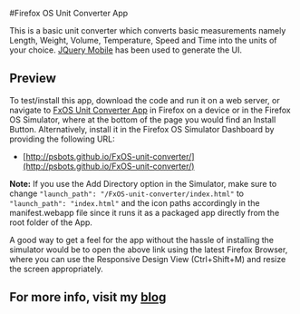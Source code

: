 #Firefox OS Unit Converter App

This is a basic unit converter which converts basic measurements namely Length, Weight, Volume, Temperature, Speed and Time into the units of your choice. [JQuery Mobile](http://jquerymobile.com/) has been used to generate the UI.

## Preview

To test/install this app, download the code and run it on a web server, or navigate to [FxOS Unit Converter App](http://psbots.github.io/FxOS-unit-converter/) in Firefox on a device or in the Firefox OS Simulator, where at the bottom of the page you would find an Install Button.
Alternatively, install it in the Firefox OS Simulator Dashboard by providing the following URL:
* [http://psbots.github.io/FxOS-unit-converter/](http://psbots.github.io/FxOS-unit-converter/)

**Note:** If you use the Add Directory option in the Simulator, make sure to change `"launch_path": "/FxOS-unit-converter/index.html"` to `"launch_path": "index.html"` and the icon paths accordingly in the manifest.webapp file since it runs it as a packaged app directly from the root folder of the App.

A good way to get a feel for the app without the hassle of installing the simulator would be to open the above link using the latest Firefox Browser, where you can use the Responsive Design View (Ctrl+Shift+M) and resize the screen appropriately.

## For more info, visit my [blog](http://psbots.blogspot.in/2013/06/a-tryst-with-firefox.html)
